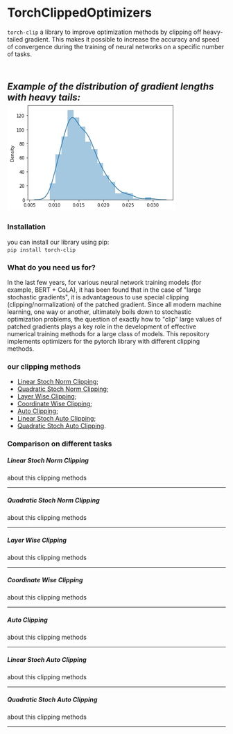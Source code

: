 # TorchClippedOptimizers

`torch-clip` a library to improve optimization methods by clipping off heavy-tailed gradient. This makes it possible to increase the accuracy and speed of convergence during the training of neural networks on a specific number of tasks.

<br>*Example of the distribution of gradient lengths with heavy tails:*
![This is an image](readme_images/heavy_tail.jpg)
------------

### Installation
you can install our library using pip:  
`pip install torch-clip`  


### What do you need us for?
In the last few years, for various neural network training models (for example, BERT + CoLA), it has been found that in the case of "large stochastic gradients", it is advantageous to use special clipping (clipping/normalization) of the patched gradient. Since all modern machine learning, one way or another, ultimately boils down to stochastic optimization problems, the question of exactly how to "clip" large values of patched gradients plays a key role in the development of effective numerical training methods for a large class of models. This repository implements optimizers for the pytorch library with different clipping methods.


### our clipping methods

+ [Linear Stoch Norm Clipping](#LinearStochNormClip);  
+ [Quadratic Stoch Norm Clipping](#QuadraticStochNormClip);  
+ [Layer Wise Clipping](#LayerWiseClip);  
+ [Coordinate Wise Clipping](#CoordWiseClip);  
+ [Auto Clipping](#AutoClip);  
+ [Linear Stoch Auto Clipping](#LinearStochAutoClip);  
+ [Quadratic Stoch Auto Clipping](#QuadraticStochAutoClip).


### Comparison on different tasks


##### <a name="LinearStochNormClip"></a>	Linear Stoch Norm Clipping
about this clipping methods  

-----------

##### <a name="QuadraticStochNormClip"></a>	Quadratic Stoch Norm Clipping
about this clipping methods  

-----------

##### <a name="LayerWiseClip"></a>	Layer Wise Clipping
about this clipping methods  

-----------

##### <a name="CoordWiseClip"></a>	Coordinate Wise Clipping
about this clipping methods  

-----------

##### <a name="AutoClip"></a>	Auto Clipping
about this clipping methods  

-----------

##### <a name="LinearStochAutoClip"></a>	Linear Stoch Auto Clipping
about this clipping methods  

-----------

##### <a name="QuadraticStochAutoClip"></a>	Quadratic Stoch Auto Clipping
about this clipping methods  

-----------
